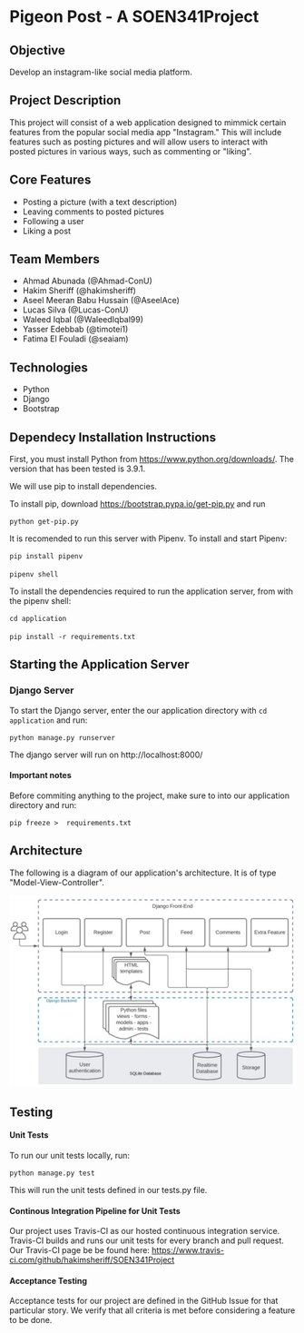 # Pigeon Post - A SOEN341Project

## Objective

Develop an instagram-like social media platform.

## Project Description

This project will consist of a web application designed to mimmick certain features from the popular social media app "Instagram." This will include features such as posting pictures and will allow users to interact with posted pictures in various ways, such as commenting or "liking". 

## Core Features

* Posting a picture (with a text description)
* Leaving comments to posted pictures
* Following a user
* Liking a post

## Team Members

* Ahmad Abunada (@Ahmad-ConU)
* Hakim Sheriff (@hakimsheriff)
* Aseel Meeran Babu Hussain (@AseelAce) 
* Lucas Silva (@Lucas-ConU)
* Waleed Iqbal (@WaleedIqbal99)
* Yasser Edebbab (@timotei1)
* Fatima El Fouladi (@seaiam)

## Technologies

* Python
* Django
* Bootstrap

## Dependecy Installation Instructions

First, you must install Python from https://www.python.org/downloads/. 
The version that has been tested is 3.9.1.

We will use pip to install dependencies.

To install pip, download https://bootstrap.pypa.io/get-pip.py and run

    python get-pip.py

It is recomended to run this server with Pipenv. To install and start Pipenv:

    pip install pipenv

    pipenv shell

To install the dependencies required to run the application server, from with the pipenv shell:

	cd application
	
	pip install -r requirements.txt


## Starting the Application Server

### Django Server

To start the Django server, enter the our application directory with `cd application` and run:

    python manage.py runserver

The django server will run on http://localhost:8000/

#### Important notes
Before commiting anything to the project, make sure to into our application directory and run:
    
	pip freeze >  requirements.txt
	
## Architecture 

The following is a diagram of our application's architecture. It is of type "Model-View-Controller".

![Architecture Diagram](PigeonPostArchitecture.JPG?raw=true "Architecture Diagram")
	
## Testing

#### Unit Tests

To run our unit tests locally, run:

    python manage.py test
	
This will run the unit tests defined in our tests.py file.

#### Continous Integration Pipeline for Unit Tests

Our project uses Travis-CI as our hosted continuous integration service. Travis-CI builds and runs our unit tests for every branch and pull request. Our Travis-CI page be be found here: https://www.travis-ci.com/github/hakimsheriff/SOEN341Project

#### Acceptance Testing

Acceptance tests for our project are defined in the GitHub Issue for that particular story. We verify that all criteria is met before considering a feature to be done.